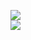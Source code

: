 [![](https://img.shields.io/badge/Made%20With-Github%20Spray-lightgrey.svg?style=for-the-badge&logo=github)](https://github.com/Annihil/github-spray#3373)  
[![](https://i.imgur.com/2DrTn0Z.gif)](https://github.com/Annihil/github-spray)